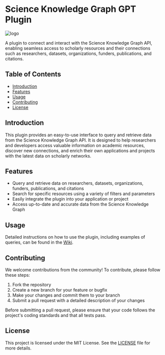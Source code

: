 
# Science Knowledge Graph GPT Plugin

![logo](https://github.com/kjgarza/science-knowledge-graph-gpt-plugin/blob/master/science_graph_logo.png)

A plugin to connect and interact with the Science Knowledge Graph API, enabling seamless access to scholarly resources and their connections such as researchers, datasets, organizations, funders, publications, and citations.

## Table of Contents

- [Introduction](#introduction)
- [Features](#features)
- [Usage](#usage)
- [Contributing](#contributing)
- [License](#license)

## Introduction

This plugin provides an easy-to-use interface to query and retrieve data from the Science Knowledge Graph API. It is designed to help researchers and developers access valuable information on academic resources, discover new connections, and enrich their own applications and projects with the latest data on scholarly networks.

## Features

- Query and retrieve data on researchers, datasets, organizations, funders, publications, and citations
- Search for specific resources using a variety of filters and parameters
- Easily integrate the plugin into your application or project
- Access up-to-date and accurate data from the Science Knowledge Graph

## Usage

Detailed instructions on how to use the plugin, including examples of queries, can be found in the [Wiki](https://github.com/yourusername/repository-name/wiki).

## Contributing

We welcome contributions from the community! To contribute, please follow these steps:

1. Fork the repository
2. Create a new branch for your feature or bugfix
3. Make your changes and commit them to your branch
4. Submit a pull request with a detailed description of your changes

Before submitting a pull request, please ensure that your code follows the project's coding standards and that all tests pass.

## License

This project is licensed under the MIT License. See the [LICENSE](LICENSE) file for more details.